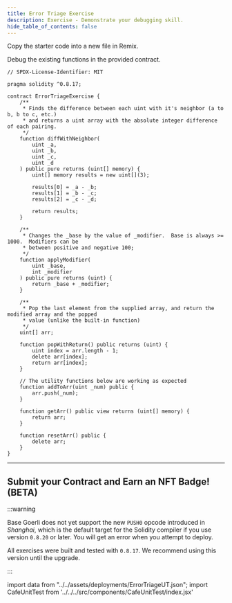 ```yaml
---
title: Error Triage Exercise
description: Exercise - Demonstrate your debugging skill.
hide_table_of_contents: false
---
```


Copy the starter code into a new file in Remix.

Debug the existing functions in the provided contract.

```solidity
// SPDX-License-Identifier: MIT

pragma solidity ^0.8.17;

contract ErrorTriageExercise {
    /**
     * Finds the difference between each uint with it's neighbor (a to b, b to c, etc.)
     * and returns a uint array with the absolute integer difference of each pairing.
     */
    function diffWithNeighbor(
        uint _a,
        uint _b,
        uint _c,
        uint _d
    ) public pure returns (uint[] memory) {
        uint[] memory results = new uint[](3);

        results[0] = _a - _b;
        results[1] = _b - _c;
        results[2] = _c - _d;

        return results;
    }

    /**
     * Changes the _base by the value of _modifier.  Base is always >= 1000.  Modifiers can be
     * between positive and negative 100;
     */
    function applyModifier(
        uint _base,
        int _modifier
    ) public pure returns (uint) {
        return _base + _modifier;
    }

    /**
     * Pop the last element from the supplied array, and return the modified array and the popped
     * value (unlike the built-in function)
     */
    uint[] arr;

    function popWithReturn() public returns (uint) {
        uint index = arr.length - 1;
        delete arr[index];
        return arr[index];
    }

    // The utility functions below are working as expected
    function addToArr(uint _num) public {
        arr.push(_num);
    }

    function getArr() public view returns (uint[] memory) {
        return arr;
    }

    function resetArr() public {
        delete arr;
    }
}

```

---

## Submit your Contract and Earn an NFT Badge! (BETA)

:::warning

Base Goerli does not yet support the new `PUSH0` opcode introduced in _Shanghai_, which is the default target for the Solidity compiler if you use version `0.8.20` or later. You will get an error when you attempt to deploy.

All exercises were built and tested with `0.8.17`. We recommend using this version until the upgrade.

:::

import data from "../../assets/deployments/ErrorTriageUT.json";
import CafeUnitTest from '../../../src/components/CafeUnitTest/index.jsx'

<CafeUnitTest deployment={data} nftNum={10}/>
